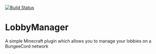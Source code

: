 [![Build Status](https://travis-ci.org/MarvinKlar/LobbyManager.svg?branch=master)](https://travis-ci.org/MarvinKlar/LobbyManager)

# LobbyManager

A simple Minecraft plugin which allows you to manage your lobbies on a BungeeCord network